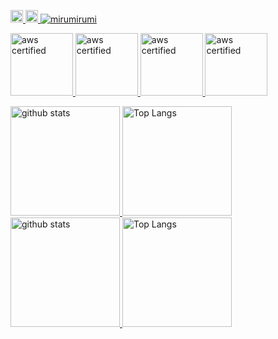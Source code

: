 <p align="left">
  <a href="http://twitter.com/milmemo_net">
    <img height="20" src="https://img.shields.io/twitter/follow/milmemo_net?label=Twitter%20Follower&logo=twitter&style=flat&color=blue" />
  </a>
  <a href="https://github.com/mirumirumi">
    <img height="20" src="https://img.shields.io/github/stars/mirumirumi?color=orange&label=GitHub%20stars&logo=github&logo_color=orange" />
  </a>
  <a href="https://github.com/mirumirumi/">
    <img src="https://komarev.com/ghpvc/?username=mirumirumi&color=orange&logo=github" alt="mirumirumi" />
  </a>

  <!--
  <a href="https://zenn.dev/mirumi">
    <img height="20" src="https://zenn.badge.nikaera.com/s/mirumi/likes" />
  </a>
  <a href="https://zenn.dev/mirumi">
    <img height="20" src="https://zenn.badge.nikaera.com/s/mirumi/followers" />
  </a>
  -->
</p>

<p align="left">
  <a href="https://github.com/mirumirumi#gh-light-mode-only">
    <img alt="aws certified" height="99.9px" src="https://images.credly.com/images/598f6ac6-2dbd-4394-8ae4-943b2f4c43ea/AWS-Developer-Associate-2020.png" />
    <img alt="aws certified" height="99.9px" src="https://images.credly.com/images/ee741c0c-3d57-48e0-82e0-699a2170aa50/AWS-Security-Specialty-2020.png" />
  </a>
  <a href="https://github.com/mirumirumi#gh-dark-mode-only">
    <img alt="aws certified" height="99.9px" src="https://mirumi.me/wp-content/uploads/aws-certified-developer-associate-dark.png" />
    <img alt="aws certified" height="99.9px" src="https://mirumi.me/wp-content/uploads/aws-certified-security-specialty-dark.png" />
  </a>
</p>

<p align="left">
  <a href="https://github.com/mirumirumi#gh-light-mode-only">
    <img alt="github stats" height="175px" src="https://github-readme-stats.vercel.app/api?username=mirumirumi&count_private=true&show_icons=true&title_color=f08216&icon_color=f08216" />
    <img alt="Top Langs" height="175px" src="https://github-readme-stats.vercel.app/api/top-langs/?username=mirumirumi&layout=compact&count_private=true&show_icons=true&title_color=495b71&hide=html,css,javascript,visual+basic+.net,vue,scss,powershell,php,vbscript,batchfile" />
  </a>
  <a href="https://github.com/mirumirumi#gh-dark-mode-only">
    <img alt="github stats" height="175px" src="https://github-readme-stats.vercel.app/api?username=mirumirumi&count_private=true&show_icons=true&title_color=f08216&icon_color=f08216&theme=slateorange" />
    <img alt="Top Langs" height="175px" src="https://github-readme-stats.vercel.app/api/top-langs/?username=mirumirumi&layout=compact&count_private=true&show_icons=true&title_color=495b71&hide=html,css,javascript,visual+basic+.net,vue,scss,powershell,php,vbscript,batchfile&theme=slateorange" />
  </a>
</p>

